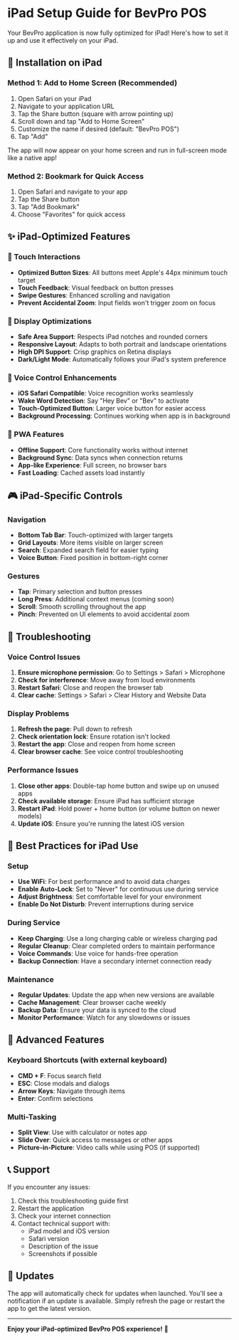 # iPad Setup Guide for BevPro POS

Your BevPro application is now fully optimized for iPad! Here's how to set it up and use it effectively on your iPad.

## 🚀 Installation on iPad

### Method 1: Add to Home Screen (Recommended)
1. Open Safari on your iPad
2. Navigate to your application URL
3. Tap the Share button (square with arrow pointing up)
4. Scroll down and tap "Add to Home Screen"
5. Customize the name if desired (default: "BevPro POS")
6. Tap "Add"

The app will now appear on your home screen and run in full-screen mode like a native app!

### Method 2: Bookmark for Quick Access
1. Open Safari and navigate to your app
2. Tap the Share button
3. Tap "Add Bookmark"
4. Choose "Favorites" for quick access

## ✨ iPad-Optimized Features

### 🎯 Touch Interactions
- **Optimized Button Sizes**: All buttons meet Apple's 44px minimum touch target
- **Touch Feedback**: Visual feedback on button presses
- **Swipe Gestures**: Enhanced scrolling and navigation
- **Prevent Accidental Zoom**: Input fields won't trigger zoom on focus

### 📱 Display Optimizations
- **Safe Area Support**: Respects iPad notches and rounded corners
- **Responsive Layout**: Adapts to both portrait and landscape orientations
- **High DPI Support**: Crisp graphics on Retina displays
- **Dark/Light Mode**: Automatically follows your iPad's system preference

### 🎤 Voice Control Enhancements
- **iOS Safari Compatible**: Voice recognition works seamlessly
- **Wake Word Detection**: Say "Hey Bev" or "Bev" to activate
- **Touch-Optimized Button**: Larger voice button for easier access
- **Background Processing**: Continues working when app is in background

### 🔄 PWA Features
- **Offline Support**: Core functionality works without internet
- **Background Sync**: Data syncs when connection returns
- **App-like Experience**: Full screen, no browser bars
- **Fast Loading**: Cached assets load instantly

## 🎮 iPad-Specific Controls

### Navigation
- **Bottom Tab Bar**: Touch-optimized with larger targets
- **Grid Layouts**: More items visible on larger screen
- **Search**: Expanded search field for easier typing
- **Voice Button**: Fixed position in bottom-right corner

### Gestures
- **Tap**: Primary selection and button presses
- **Long Press**: Additional context menus (coming soon)
- **Scroll**: Smooth scrolling throughout the app
- **Pinch**: Prevented on UI elements to avoid accidental zoom

## 🔧 Troubleshooting

### Voice Control Issues
1. **Ensure microphone permission**: Go to Settings > Safari > Microphone
2. **Check for interference**: Move away from loud environments
3. **Restart Safari**: Close and reopen the browser tab
4. **Clear cache**: Settings > Safari > Clear History and Website Data

### Display Problems
1. **Refresh the page**: Pull down to refresh
2. **Check orientation lock**: Ensure rotation isn't locked
3. **Restart the app**: Close and reopen from home screen
4. **Clear browser cache**: See voice control troubleshooting

### Performance Issues
1. **Close other apps**: Double-tap home button and swipe up on unused apps
2. **Check available storage**: Ensure iPad has sufficient storage
3. **Restart iPad**: Hold power + home button (or volume button on newer models)
4. **Update iOS**: Ensure you're running the latest iOS version

## 🎯 Best Practices for iPad Use

### Setup
- **Use WiFi**: For best performance and to avoid data charges
- **Enable Auto-Lock**: Set to "Never" for continuous use during service
- **Adjust Brightness**: Set comfortable level for your environment
- **Enable Do Not Disturb**: Prevent interruptions during service

### During Service
- **Keep Charging**: Use a long charging cable or wireless charging pad
- **Regular Cleanup**: Clear completed orders to maintain performance
- **Voice Commands**: Use voice for hands-free operation
- **Backup Connection**: Have a secondary internet connection ready

### Maintenance
- **Regular Updates**: Update the app when new versions are available
- **Cache Management**: Clear browser cache weekly
- **Backup Data**: Ensure your data is synced to the cloud
- **Monitor Performance**: Watch for any slowdowns or issues

## 🚀 Advanced Features

### Keyboard Shortcuts (with external keyboard)
- **CMD + F**: Focus search field
- **ESC**: Close modals and dialogs
- **Arrow Keys**: Navigate through items
- **Enter**: Confirm selections

### Multi-Tasking
- **Split View**: Use with calculator or notes app
- **Slide Over**: Quick access to messages or other apps
- **Picture-in-Picture**: Video calls while using POS (if supported)

## 📞 Support

If you encounter any issues:
1. Check this troubleshooting guide first
2. Restart the application
3. Check your internet connection
4. Contact technical support with:
   - iPad model and iOS version
   - Safari version
   - Description of the issue
   - Screenshots if possible

## 🔄 Updates

The app will automatically check for updates when launched. You'll see a notification if an update is available. Simply refresh the page or restart the app to get the latest version.

---

**Enjoy your iPad-optimized BevPro POS experience!** 🎉 